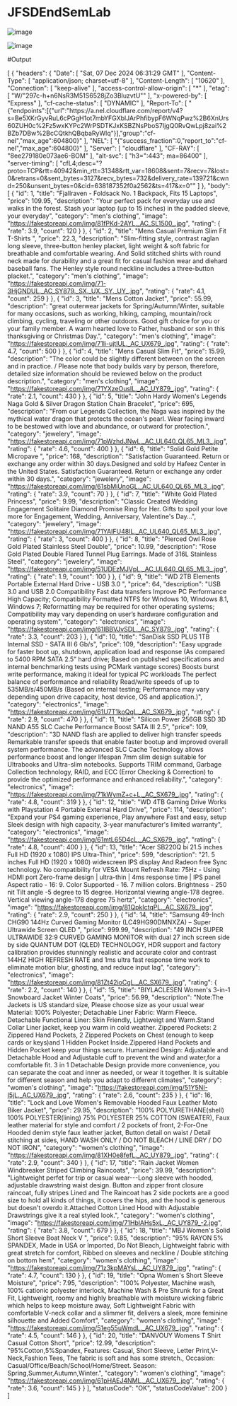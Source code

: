 # JFSDEndSemLab

![image](https://github.com/user-attachments/assets/4666d103-a136-459c-8204-ff56e978d0dc)


![image](https://github.com/user-attachments/assets/3d13b8ad-7b22-468f-822c-3617f3aaae87)


#Output

[
    {
        "headers": {
            "Date": [
                "Sat, 07 Dec 2024 06:31:29 GMT"
            ],
            "Content-Type": [
                "application/json; charset=utf-8"
            ],
            "Content-Length": [
                "10620"
            ],
            "Connection": [
                "keep-alive"
            ],
            "access-control-allow-origin": [
                "*"
            ],
            "etag": [
                "W/\"297c-h+n6NsR3M51S6528jZo3BluzvtU\""
            ],
            "x-powered-by": [
                "Express"
            ],
            "cf-cache-status": [
                "DYNAMIC"
            ],
            "Report-To": [
                "{\"endpoints\":[{\"url\":\"https:\/\/a.nel.cloudflare.com\/report\/v4?s=Be5XKrGyvRuL6cPGgH1ot7mbYFGXblJArPhfibypF6WNqPwz%2B6XnUrs60ZUH0c%2Fz5wxKYPc2WrPSDTKJxKSBZNsPboS7IjgQ0RvQwLpj8zai%2BZb7DBw%2BcCQtkhQBqbaRyWlq\"}],\"group\":\"cf-nel\",\"max_age\":604800}"
            ],
            "NEL": [
                "{\"success_fraction\":0,\"report_to\":\"cf-nel\",\"max_age\":604800}"
            ],
            "Server": [
                "cloudflare"
            ],
            "CF-RAY": [
                "8ee279180e073ae6-BOM"
            ],
            "alt-svc": [
                "h3=\":443\"; ma=86400"
            ],
            "server-timing": [
                "cfL4;desc=\"?proto=TCP&rtt=40942&min_rtt=31348&rtt_var=18608&sent=7&recv=7&lost=0&retrans=0&sent_bytes=3127&recv_bytes=732&delivery_rate=139721&cwnd=250&unsent_bytes=0&cid=638187352f0a2562&ts=417&x=0\""
            ]
        },
        "body": [
            {
                "id": 1,
                "title": "Fjallraven - Foldsack No. 1 Backpack, Fits 15 Laptops",
                "price": 109.95,
                "description": "Your perfect pack for everyday use and walks in the forest. Stash your laptop (up to 15 inches) in the padded sleeve, your everyday",
                "category": "men's clothing",
                "image": "https://fakestoreapi.com/img/81fPKd-2AYL._AC_SL1500_.jpg",
                "rating": {
                    "rate": 3.9,
                    "count": 120
                }
            },
            {
                "id": 2,
                "title": "Mens Casual Premium Slim Fit T-Shirts ",
                "price": 22.3,
                "description": "Slim-fitting style, contrast raglan long sleeve, three-button henley placket, light weight & soft fabric for breathable and comfortable wearing. And Solid stitched shirts with round neck made for durability and a great fit for casual fashion wear and diehard baseball fans. The Henley style round neckline includes a three-button placket.",
                "category": "men's clothing",
                "image": "https://fakestoreapi.com/img/71-3HjGNDUL._AC_SY879._SX._UX._SY._UY_.jpg",
                "rating": {
                    "rate": 4.1,
                    "count": 259
                }
            },
            {
                "id": 3,
                "title": "Mens Cotton Jacket",
                "price": 55.99,
                "description": "great outerwear jackets for Spring/Autumn/Winter, suitable for many occasions, such as working, hiking, camping, mountain/rock climbing, cycling, traveling or other outdoors. Good gift choice for you or your family member. A warm hearted love to Father, husband or son in this thanksgiving or Christmas Day.",
                "category": "men's clothing",
                "image": "https://fakestoreapi.com/img/71li-ujtlUL._AC_UX679_.jpg",
                "rating": {
                    "rate": 4.7,
                    "count": 500
                }
            },
            {
                "id": 4,
                "title": "Mens Casual Slim Fit",
                "price": 15.99,
                "description": "The color could be slightly different between on the screen and in practice. / Please note that body builds vary by person, therefore, detailed size information should be reviewed below on the product description.",
                "category": "men's clothing",
                "image": "https://fakestoreapi.com/img/71YXzeOuslL._AC_UY879_.jpg",
                "rating": {
                    "rate": 2.1,
                    "count": 430
                }
            },
            {
                "id": 5,
                "title": "John Hardy Women's Legends Naga Gold & Silver Dragon Station Chain Bracelet",
                "price": 695,
                "description": "From our Legends Collection, the Naga was inspired by the mythical water dragon that protects the ocean's pearl. Wear facing inward to be bestowed with love and abundance, or outward for protection.",
                "category": "jewelery",
                "image": "https://fakestoreapi.com/img/71pWzhdJNwL._AC_UL640_QL65_ML3_.jpg",
                "rating": {
                    "rate": 4.6,
                    "count": 400
                }
            },
            {
                "id": 6,
                "title": "Solid Gold Petite Micropave ",
                "price": 168,
                "description": "Satisfaction Guaranteed. Return or exchange any order within 30 days.Designed and sold by Hafeez Center in the United States. Satisfaction Guaranteed. Return or exchange any order within 30 days.",
                "category": "jewelery",
                "image": "https://fakestoreapi.com/img/61sbMiUnoGL._AC_UL640_QL65_ML3_.jpg",
                "rating": {
                    "rate": 3.9,
                    "count": 70
                }
            },
            {
                "id": 7,
                "title": "White Gold Plated Princess",
                "price": 9.99,
                "description": "Classic Created Wedding Engagement Solitaire Diamond Promise Ring for Her. Gifts to spoil your love more for Engagement, Wedding, Anniversary, Valentine's Day...",
                "category": "jewelery",
                "image": "https://fakestoreapi.com/img/71YAIFU48IL._AC_UL640_QL65_ML3_.jpg",
                "rating": {
                    "rate": 3,
                    "count": 400
                }
            },
            {
                "id": 8,
                "title": "Pierced Owl Rose Gold Plated Stainless Steel Double",
                "price": 10.99,
                "description": "Rose Gold Plated Double Flared Tunnel Plug Earrings. Made of 316L Stainless Steel",
                "category": "jewelery",
                "image": "https://fakestoreapi.com/img/51UDEzMJVpL._AC_UL640_QL65_ML3_.jpg",
                "rating": {
                    "rate": 1.9,
                    "count": 100
                }
            },
            {
                "id": 9,
                "title": "WD 2TB Elements Portable External Hard Drive - USB 3.0 ",
                "price": 64,
                "description": "USB 3.0 and USB 2.0 Compatibility Fast data transfers Improve PC Performance High Capacity; Compatibility Formatted NTFS for Windows 10, Windows 8.1, Windows 7; Reformatting may be required for other operating systems; Compatibility may vary depending on user’s hardware configuration and operating system",
                "category": "electronics",
                "image": "https://fakestoreapi.com/img/61IBBVJvSDL._AC_SY879_.jpg",
                "rating": {
                    "rate": 3.3,
                    "count": 203
                }
            },
            {
                "id": 10,
                "title": "SanDisk SSD PLUS 1TB Internal SSD - SATA III 6 Gb/s",
                "price": 109,
                "description": "Easy upgrade for faster boot up, shutdown, application load and response (As compared to 5400 RPM SATA 2.5” hard drive; Based on published specifications and internal benchmarking tests using PCMark vantage scores) Boosts burst write performance, making it ideal for typical PC workloads The perfect balance of performance and reliability Read/write speeds of up to 535MB/s/450MB/s (Based on internal testing; Performance may vary depending upon drive capacity, host device, OS and application.)",
                "category": "electronics",
                "image": "https://fakestoreapi.com/img/61U7T1koQqL._AC_SX679_.jpg",
                "rating": {
                    "rate": 2.9,
                    "count": 470
                }
            },
            {
                "id": 11,
                "title": "Silicon Power 256GB SSD 3D NAND A55 SLC Cache Performance Boost SATA III 2.5",
                "price": 109,
                "description": "3D NAND flash are applied to deliver high transfer speeds Remarkable transfer speeds that enable faster bootup and improved overall system performance. The advanced SLC Cache Technology allows performance boost and longer lifespan 7mm slim design suitable for Ultrabooks and Ultra-slim notebooks. Supports TRIM command, Garbage Collection technology, RAID, and ECC (Error Checking & Correction) to provide the optimized performance and enhanced reliability.",
                "category": "electronics",
                "image": "https://fakestoreapi.com/img/71kWymZ+c+L._AC_SX679_.jpg",
                "rating": {
                    "rate": 4.8,
                    "count": 319
                }
            },
            {
                "id": 12,
                "title": "WD 4TB Gaming Drive Works with Playstation 4 Portable External Hard Drive",
                "price": 114,
                "description": "Expand your PS4 gaming experience, Play anywhere Fast and easy, setup Sleek design with high capacity, 3-year manufacturer's limited warranty",
                "category": "electronics",
                "image": "https://fakestoreapi.com/img/61mtL65D4cL._AC_SX679_.jpg",
                "rating": {
                    "rate": 4.8,
                    "count": 400
                }
            },
            {
                "id": 13,
                "title": "Acer SB220Q bi 21.5 inches Full HD (1920 x 1080) IPS Ultra-Thin",
                "price": 599,
                "description": "21. 5 inches Full HD (1920 x 1080) widescreen IPS display And Radeon free Sync technology. No compatibility for VESA Mount Refresh Rate: 75Hz - Using HDMI port Zero-frame design | ultra-thin | 4ms response time | IPS panel Aspect ratio - 16: 9. Color Supported - 16. 7 million colors. Brightness - 250 nit Tilt angle -5 degree to 15 degree. Horizontal viewing angle-178 degree. Vertical viewing angle-178 degree 75 hertz",
                "category": "electronics",
                "image": "https://fakestoreapi.com/img/81QpkIctqPL._AC_SX679_.jpg",
                "rating": {
                    "rate": 2.9,
                    "count": 250
                }
            },
            {
                "id": 14,
                "title": "Samsung 49-Inch CHG90 144Hz Curved Gaming Monitor (LC49HG90DMNXZA) – Super Ultrawide Screen QLED ",
                "price": 999.99,
                "description": "49 INCH SUPER ULTRAWIDE 32:9 CURVED GAMING MONITOR with dual 27 inch screen side by side QUANTUM DOT (QLED) TECHNOLOGY, HDR support and factory calibration provides stunningly realistic and accurate color and contrast 144HZ HIGH REFRESH RATE and 1ms ultra fast response time work to eliminate motion blur, ghosting, and reduce input lag",
                "category": "electronics",
                "image": "https://fakestoreapi.com/img/81Zt42ioCgL._AC_SX679_.jpg",
                "rating": {
                    "rate": 2.2,
                    "count": 140
                }
            },
            {
                "id": 15,
                "title": "BIYLACLESEN Women's 3-in-1 Snowboard Jacket Winter Coats",
                "price": 56.99,
                "description": "Note:The Jackets is US standard size, Please choose size as your usual wear Material: 100% Polyester; Detachable Liner Fabric: Warm Fleece. Detachable Functional Liner: Skin Friendly, Lightweigt and Warm.Stand Collar Liner jacket, keep you warm in cold weather. Zippered Pockets: 2 Zippered Hand Pockets, 2 Zippered Pockets on Chest (enough to keep cards or keys)and 1 Hidden Pocket Inside.Zippered Hand Pockets and Hidden Pocket keep your things secure. Humanized Design: Adjustable and Detachable Hood and Adjustable cuff to prevent the wind and water,for a comfortable fit. 3 in 1 Detachable Design provide more convenience, you can separate the coat and inner as needed, or wear it together. It is suitable for different season and help you adapt to different climates",
                "category": "women's clothing",
                "image": "https://fakestoreapi.com/img/51Y5NI-I5jL._AC_UX679_.jpg",
                "rating": {
                    "rate": 2.6,
                    "count": 235
                }
            },
            {
                "id": 16,
                "title": "Lock and Love Women's Removable Hooded Faux Leather Moto Biker Jacket",
                "price": 29.95,
                "description": "100% POLYURETHANE(shell) 100% POLYESTER(lining) 75% POLYESTER 25% COTTON (SWEATER), Faux leather material for style and comfort / 2 pockets of front, 2-For-One Hooded denim style faux leather jacket, Button detail on waist / Detail stitching at sides, HAND WASH ONLY / DO NOT BLEACH / LINE DRY / DO NOT IRON",
                "category": "women's clothing",
                "image": "https://fakestoreapi.com/img/81XH0e8fefL._AC_UY879_.jpg",
                "rating": {
                    "rate": 2.9,
                    "count": 340
                }
            },
            {
                "id": 17,
                "title": "Rain Jacket Women Windbreaker Striped Climbing Raincoats",
                "price": 39.99,
                "description": "Lightweight perfet for trip or casual wear---Long sleeve with hooded, adjustable drawstring waist design. Button and zipper front closure raincoat, fully stripes Lined and The Raincoat has 2 side pockets are a good size to hold all kinds of things, it covers the hips, and the hood is generous but doesn't overdo it.Attached Cotton Lined Hood with Adjustable Drawstrings give it a real styled look.",
                "category": "women's clothing",
                "image": "https://fakestoreapi.com/img/71HblAHs5xL._AC_UY879_-2.jpg",
                "rating": {
                    "rate": 3.8,
                    "count": 679
                }
            },
            {
                "id": 18,
                "title": "MBJ Women's Solid Short Sleeve Boat Neck V ",
                "price": 9.85,
                "description": "95% RAYON 5% SPANDEX, Made in USA or Imported, Do Not Bleach, Lightweight fabric with great stretch for comfort, Ribbed on sleeves and neckline / Double stitching on bottom hem",
                "category": "women's clothing",
                "image": "https://fakestoreapi.com/img/71z3kpMAYsL._AC_UY879_.jpg",
                "rating": {
                    "rate": 4.7,
                    "count": 130
                }
            },
            {
                "id": 19,
                "title": "Opna Women's Short Sleeve Moisture",
                "price": 7.95,
                "description": "100% Polyester, Machine wash, 100% cationic polyester interlock, Machine Wash & Pre Shrunk for a Great Fit, Lightweight, roomy and highly breathable with moisture wicking fabric which helps to keep moisture away, Soft Lightweight Fabric with comfortable V-neck collar and a slimmer fit, delivers a sleek, more feminine silhouette and Added Comfort",
                "category": "women's clothing",
                "image": "https://fakestoreapi.com/img/51eg55uWmdL._AC_UX679_.jpg",
                "rating": {
                    "rate": 4.5,
                    "count": 146
                }
            },
            {
                "id": 20,
                "title": "DANVOUY Womens T Shirt Casual Cotton Short",
                "price": 12.99,
                "description": "95%Cotton,5%Spandex, Features: Casual, Short Sleeve, Letter Print,V-Neck,Fashion Tees, The fabric is soft and has some stretch., Occasion: Casual/Office/Beach/School/Home/Street. Season: Spring,Summer,Autumn,Winter.",
                "category": "women's clothing",
                "image": "https://fakestoreapi.com/img/61pHAEJ4NML._AC_UX679_.jpg",
                "rating": {
                    "rate": 3.6,
                    "count": 145
                }
            }
        ],
        "statusCode": "OK",
        "statusCodeValue": 200
    }
]
